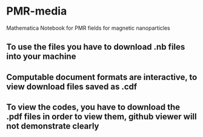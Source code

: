 # PMR-media
Mathematica Notebook for PMR fields for magnetic nanoparticles


## To use the files you have to download .nb files into your machine
## Computable document formats are interactive, to view download files saved as .cdf
## To view the codes, you have to download the .pdf files in order to view them, github viewer will not demonstrate clearly
